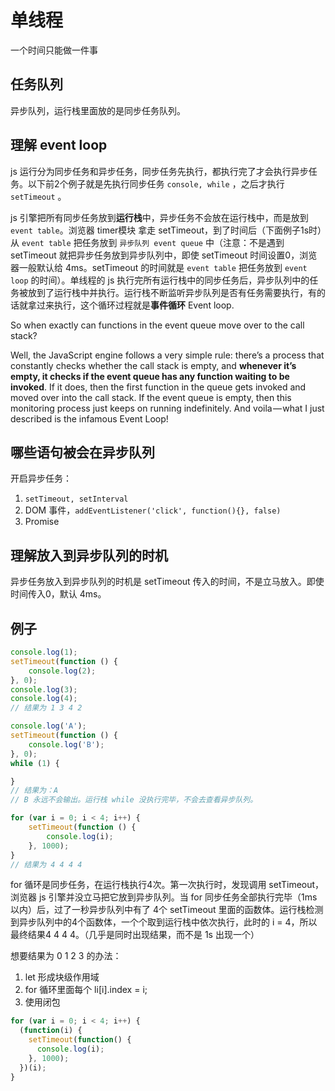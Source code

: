 # 单线程

一个时间只能做一件事

## 任务队列

异步队列，运行栈里面放的是同步任务队列。

## 理解 event loop

js 运行分为同步任务和异步任务，同步任务先执行，都执行完了才会执行异步任务。以下前2个例子就是先执行同步任务 `console, while` ，之后才执行 `setTimeout` 。

js 引擎把所有同步任务放到**运行栈**中，异步任务不会放在运行栈中，而是放到 `event table`。浏览器 timer模块 拿走 setTimeout，到了时间后（下面例子1s时）从 `event table` 把任务放到 `异步队列 event queue` 中（注意：不是遇到 setTimeout 就把异步任务放到异步队列中，即使 setTimeout 时间设置0，浏览器一般默认给 4ms。setTimeout 的时间就是 `event table` 把任务放到 `event loop` 的时间）。单线程的 js 执行完所有运行栈中的同步任务后，异步队列中的任务被放到了运行栈中并执行。运行栈不断监听异步队列是否有任务需要执行，有的话就拿过来执行，这个循环过程就是**事件循环** Event loop.

So when exactly can functions in the event queue move over to the call stack?

Well, the JavaScript engine follows a very simple rule: there’s a process that constantly checks whether the call stack is empty, and **whenever it’s empty, it checks if the event queue has any function waiting to be invoked**. If it does, then the first function in the queue gets invoked and moved over into the call stack. If the event queue is empty, then this monitoring process just keeps on running indefinitely. And voila — what I just described is the infamous Event Loop!

## 哪些语句被会在异步队列

开启异步任务：

1. `setTimeout, setInterval`
1. DOM 事件，`addEventListener('click', function(){}, false)`
1. Promise

## 理解放入到异步队列的时机

异步任务放入到异步队列的时机是 setTimeout 传入的时间，不是立马放入。即使时间传入0，默认 4ms。

## 例子

```javascript
console.log(1);
setTimeout(function () {
    console.log(2);
}, 0);
console.log(3);
console.log(4);
// 结果为 1 3 4 2

console.log('A');
setTimeout(function () {
    console.log('B');
}, 0);
while (1) {

}
// 结果为：A
// B 永远不会输出。运行栈 while 没执行完毕，不会去查看异步队列。

for (var i = 0; i < 4; i++) {
    setTimeout(function () {
        console.log(i);
    }, 1000);
}
// 结果为 4 4 4 4
```

for 循环是同步任务，在运行栈执行4次。第一次执行时，发现调用 setTimeout，浏览器 js 引擎并没立马把它放到异步队列。当 for 同步任务全部执行完毕（1ms以内）后，过了一秒异步队列中有了 4个 setTimeout 里面的函数体。运行栈检测到异步队列中的4个函数体，一个个取到运行栈中依次执行，此时的 i = 4，所以最终结果4 4 4 4。（几乎是同时出现结果，而不是 1s 出现一个）

想要结果为 0 1 2 3 的办法：

1. let 形成块级作用域
1. for 循环里面每个 li[i].index = i;
1. 使用闭包

```javascript
for (var i = 0; i < 4; i++) {
  (function(i) {
    setTimeout(function() {
      console.log(i);
    }, 1000);
  })(i);
}
```
